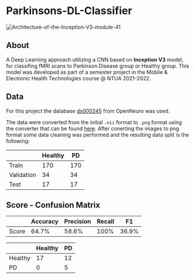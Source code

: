 # Parkinsons-DL-Classifier
![Architecture-of-the-Inception-V3-module-41](https://user-images.githubusercontent.com/94286214/229760162-1762cd29-d49b-4aaa-abdc-8fbb5b6b95f6.png)


## About
A  Deep Learning approach utilizing a CNN based on **Inception V3** model, for classifing fMRI scans to Parkinson Disease group or Healthy group.
This model was developed as part of a semester project in the Mobile & Electronic Health Technologies course @ NTUA 2021-2022.

## Data
For this project the database [ds000245](https://openfmri.org/dataset/ds000245/) from OpenNeuro was used.

The data were converted from the initial `.nii` format to `.png` format using the converter that can be found [here](https://github.com/alexlaurence/NIfTI-Image-Converter.git). After conerting the images to png format some data cleaning was performed and the resulting data split is the following:

|            | Healthy | PD | 
| -----------| --------| ---|
| Train      | 170     | 170|
| Validation | 34      | 34 |
| Test       | 17      | 17 |

## Score -  Confusion Matrix 

|       | Accuracy | Precision | Recall | F1   | 
| ------| ---------| ----------| -------| -----|
| Score | 64.7%    | 58.6%     | 100%   | 36.9%|

|            | Healthy | PD | 
| -----------| --------| ---|
| Healthy    | 17      | 12 |
| PD         | 0       | 5  |
